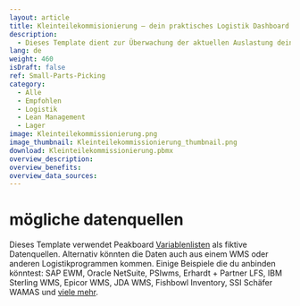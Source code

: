 ```yaml
---
layout: article
title: Kleinteilekommisionierung – dein praktisches Logistik Dashboard
description: 
  - Dieses Template dient zur Überwachung der aktuellen Auslastung deines Lagers. Die praktische Visualisierung zeigt dir dabei wichtige Kennzahlen wie z. B. Vorratsbestände und Informationen zu Aufträgen in Echtzeit an. Optimiere so kinderleicht deine Logistik Prozesse und steigere deine Lagerbestandsgenauigkeit. Denn nur informierte Mitarbeiter können fundierte Entscheidungen treffen!In diesem Template werden Variablen als Beispieldaten verwendet und ein Skript wird ausgeführt, um eine Aktion anzuzeigen. Ersetze die Variablen durch deine eigenen Datenquellen und entferne das Skript, um das Template für deinen individuellen Anwendungsfall zu konfigurieren.
lang: de
weight: 460
isDraft: false
ref: Small-Parts-Picking
category:
  - Alle
  - Empfohlen
  - Logistik
  - Lean Management
  - Lager
image: Kleinteilekommissionierung.png
image_thumbnail: Kleinteilekommissionierung_thumbnail.png
download: Kleinteilekommissionierung.pbmx
overview_description:
overview_benefits:
overview_data_sources:
---
```

# mögliche datenquellen
Dieses Template verwendet Peakboard [Variablenlisten](https://help.peakboard.com/scripting/de-variables.html) als fiktive Datenquellen. Alternativ könnten die Daten auch aus einem WMS oder anderen Logistikprogrammen kommen. Einige Beispiele die du anbinden könntest: SAP EWM, Oracle NetSuite, PSIwms, Erhardt + Partner LFS, IBM Sterling WMS, Epicor WMS, JDA WMS, Fishbowl Inventory, SSI Schäfer WAMAS und [viele mehr](https://peakboard.com/schnittstellen/).
